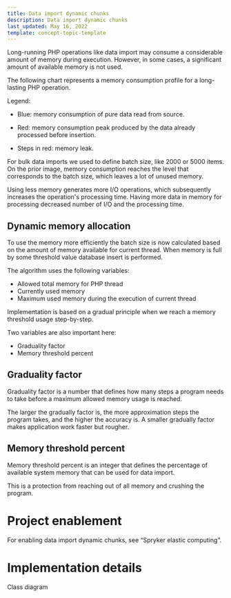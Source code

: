 ```yaml
---
title: Data import dynamic chunks
description: Data import dynamic chunks
last_updated: May 16, 2022
template: concept-topic-template
---
```


Long-running PHP operations like data import may consume a considerable amount of memory during execution. However, in some cases, a significant amount of available memory is not used.

The following chart represents a memory consumption profile for a long-lasting PHP operation.

Legend:

* Blue: memory consumption of pure data read from source.

* Red: memory consumption peak produced by the data already processed before insertion.

* Steps in red: memory leak.



For bulk data imports we used to define batch size, like 2000 or 5000 items. On the prior image, memory consumption reaches the level that corresponds to the batch size, which leaves a lot of  unused memory.

Using less memory generates more I/O operations, which subsequently increases the operation's processing time. Having more data in memory for processing decreased number of I/O and the processing time.

## Dynamic memory allocation

To use the memory more efficiently the batch size is now calculated based on the amount of memory  available for current thread. When memory is full by some threshold value database insert is performed.

The algorithm uses the following variables:
- Allowed total memory for PHP thread
- Currently used memory
- Maximum used memory during the execution of current thread

Implementation is based on a gradual principle when we reach a memory threshold usage step-by-step.

Two variables are also important here:
- Graduality factor
- Memory threshold percent

## Graduality factor

Graduality factor is a number that defines how many steps a program needs to take before a maximum allowed memory usage is reached.

The larger the gradually factor is, the more approximation steps the program takes, and the higher  the accuracy is. A smaller gradually factor makes application work faster but rougher.

## Memory threshold percent
Memory threshold percent is an integer that defines the percentage of available system memory that can be used for data import.

This is a protection from reaching out of all memory and crushing the program.

# Project enablement

For enabling data import dynamic chunks, see “Spryker elastic computing”.

# Implementation details
Class diagram
